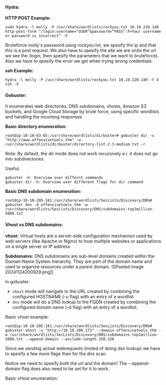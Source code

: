 


#### Hydra:


**HTTP POST Example:** 
```
sudo hydra -l molly -P /usr/share/wordlists/rockyou.txt 10.10.220.149 http-post-form "/login:username=^USER^&password=^PASS^:F=Your username or password is incorrect" -V 
```

Bruteforce molly's password using rockyou.txt, we spesify the ip and that this is a post request. We also have to spesify the site we are on(in the url we see the /login, then spesify the parameters that we want to bruteforce). Also we have to spesify the error we get when trying wrong credentials. 

**ssh Example:**
```
hydra -l molly -P /usr/share/wordlists/rockyou.txt 10.10.220.149 -t 4 ssh -V
```



#### Gobuster: 
It enumerates web directories, DNS subdomains, vhosts, Amazon S3 buckets, and Google Cloud Storage by brute force, using specific wordlists and handling the incoming responses


**Basic directory enumeration:**
```
root@ip-10-10-63-65:/usr/share/wordlists/dirbuster# gobuster dir -u "http://www.offensivetools.thm" -w /usr/share/wordlists/dirbuster/directory-list-2.3-medium.txt -r 
```

Note: By default, the dir mode does not work recursively e.i. it does not go into subdirectories. 

Useful:
```
gobuster -h: Overview over differnt commands
gobuster dir -h: Overview over different flags for dir command
```


**Basic DNS subdomain enumeration:** 
```
root@ip-10-10-205-161:/usr/share/wordlists/SecLists/Discovery/DNS# gobuster dns -d offensivetools.thm -w /usr/share/wordlists/SecLists/Discovery/DNS/subdomains-top1million-5000.txt 
```


#### Vhost vs DNS subdomains: 

**vhost:** Virtual hosts are a server-side configuration mechanism used by web servers (like Apache or Nginx) to host multiple websites or applications on a single server or IP address

**Subdomains:** DNS subdomains are sub-level domains created within the Domain Name System hierarchy. They are part of the domain name and used to organize resources under a parent domain.
![[Pasted image 20241124200929.png]]

In gobuster: 
- `vhost` mode will navigate to the URL created by combining the configured HOSTNAME (-u flag) with an entry of a wordlist.
- `dns` mode will do a DNS lookup to the FQDN created by combining the configured domain name (-d flag) with an entry of a wordlist.


Basic vhost example:
```
root@ip-10-10-205-161:/usr/share/wordlists/SecLists/Discovery/DNS# gobuster vhost -u "http://10.10.106.172" --domain offensivetools.thm -w /usr/share/wordlists/SecLists/Discovery/DNS/subdomains-top1million-5000.txt --append-domain --exclude-length 250-320
```

Since we sending actual webrequests (insted of doing dsn lookup) we have to spesify a few more flags then for the dns scan. 

Notice we need to spesify both the url and the domain! The --append-domain flag does also need to be set for it to work.  


Basic vHost enumeration:

